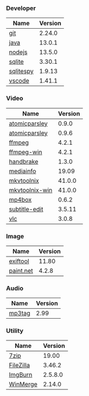 
### Developer
Name                                                                                | Version
----                                                                                | -------
[git](https://github.com/git-for-windows/git/releases)                              | 2.24.0
[java](http://www.oracle.com/technetwork/java/javase/downloads/index.html)          | 13.0.1
[nodejs](https://nodejs.org/en/download/current/)                                   | 13.5.0
[sqlite](http://www.sqlite.org/download.html)                                       | 3.30.1
[sqlitespy](http://www.yunqa.de/delphi/doku.php/products/sqlitespy/index)           | 1.9.13
[vscode](https://code.visualstudio.com/updates)                                     | 1.41.1

### Video
Name                                                                                | Version
----                                                                                | -------
[atomicparsley](http://sourceforge.net/projects/atomicparsley/files/atomicparsley/) | 0.9.0
[atomicparsley](https://bitbucket.org/jonhedgerows/atomicparsley/downloads)         | 0.9.6
[ffmpeg](http://www.ffmpeg.org/download.html)                                       | 4.2.1
[ffmpeg-win](http://ffmpeg.zeranoe.com/builds/)                                     | 4.2.1
[handbrake](http://handbrake.fr/downloads.php)                                      | 1.3.0
[mediainfo](http://mediaarea.net/us/MediaInfo/Download/Windows)                     | 19.09
[mkvtoolnix](http://www.bunkus.org/videotools/mkvtoolnix/downloads.html)            | 41.0.0
[mkvtoolnix-win](http://www.fosshub.com/MKVToolNix.html)                            | 41.0.0
[mp4box](http://gpac.wp.mines-telecom.fr/mp4box/)                                   | 0.6.2
[subtitle-edit](https://github.com/SubtitleEdit/subtitleedit/releases)              | 3.5.11
[vlc](https://www.videolan.org/vlc/download-windows.html)                           | 3.0.8

### Image
Name                                                                                | Version
----                                                                                | -------
[exiftool](http://www.sno.phy.queensu.ca/~phil/exiftool/)                           | 11.80
[paint.net](http://www.getpaint.net/download.html)                                  | 4.2.8

### Audio
Name                                                                                | Version
----                                                                                | -------
[mp3tag](http://www.mp3tag.de/en/download.html)                                     | 2.99

### Utility
Name                                                                                | Version
----                                                                                | -------
[7zip](http://www.7-zip.org/download.html)                                          | 19.00
[FileZilla](https://filezilla-project.org/download.php?show_all=1)                  | 3.46.2
[ImgBurn](http://www.imgburn.com/index.php?act=download)                            | 2.5.8.0
[WinMerge](http://winmerge.org/downloads/)                                          | 2.14.0
